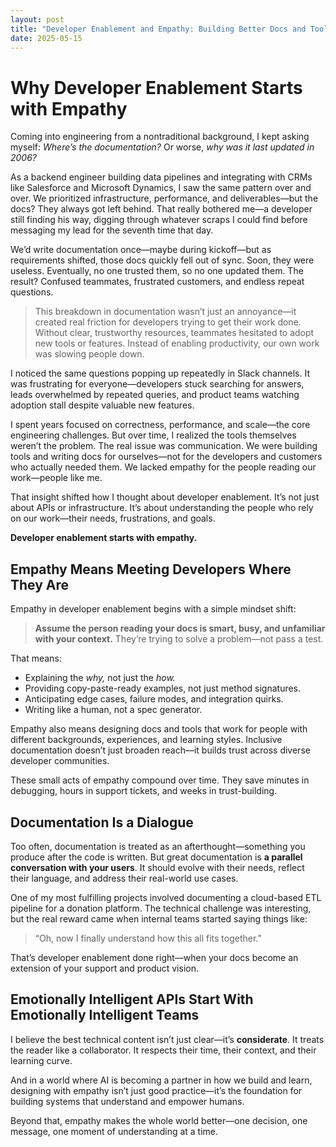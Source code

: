 ```yaml
---
layout: post
title: "Developer Enablement and Empathy: Building Better Docs and Tools"
date: 2025-05-15
---
```


# Why Developer Enablement Starts with Empathy

Coming into engineering from a nontraditional background, I kept asking myself: *Where’s the documentation?* Or worse, *why was it last updated in 2006?*

As a backend engineer building data pipelines and integrating with CRMs like Salesforce and Microsoft Dynamics, I saw the same pattern over and over. We prioritized infrastructure, performance, and deliverables—but the docs? They always got left behind. That really bothered me—a developer still finding his way, digging through whatever scraps I could find before messaging my lead for the seventh time that day.

We’d write documentation once—maybe during kickoff—but as requirements shifted, those docs quickly fell out of sync. Soon, they were useless. Eventually, no one trusted them, so no one updated them. The result? Confused teammates, frustrated customers, and endless repeat questions.

> This breakdown in documentation wasn’t just an annoyance—it created real friction for developers trying to get their work done. Without clear, trustworthy resources, teammates hesitated to adopt new tools or features. Instead of enabling productivity, our own work was slowing people down.

I noticed the same questions popping up repeatedly in Slack channels. It was frustrating for everyone—developers stuck searching for answers, leads overwhelmed by repeated queries, and product teams watching adoption stall despite valuable new features.

I spent years focused on correctness, performance, and scale—the core engineering challenges. But over time, I realized the tools themselves weren’t the problem. The real issue was communication. We were building tools and writing docs for ourselves—not for the developers and customers who actually needed them. We lacked empathy for the people reading our work—people like me.

That insight shifted how I thought about developer enablement. It’s not just about APIs or infrastructure. It’s about understanding the people who rely on our work—their needs, frustrations, and goals.

**Developer enablement starts with empathy.**

## Empathy Means Meeting Developers Where They Are

Empathy in developer enablement begins with a simple mindset shift:  
> **Assume the person reading your docs is smart, busy, and unfamiliar with your context.** They’re trying to solve a problem—not pass a test.

That means:

- Explaining the *why,* not just the *how.*
- Providing copy-paste-ready examples, not just method signatures.
- Anticipating edge cases, failure modes, and integration quirks.
- Writing like a human, not a spec generator.

Empathy also means designing docs and tools that work for people with different backgrounds, experiences, and learning styles. Inclusive documentation doesn’t just broaden reach—it builds trust across diverse developer communities.

These small acts of empathy compound over time. They save minutes in debugging, hours in support tickets, and weeks in trust-building.

## Documentation Is a Dialogue

Too often, documentation is treated as an afterthought—something you produce after the code is written. But great documentation is **a parallel conversation with your users**. It should evolve with their needs, reflect their language, and address their real-world use cases.

One of my most fulfilling projects involved documenting a cloud-based ETL pipeline for a donation platform. The technical challenge was interesting, but the real reward came when internal teams started saying things like:

> “Oh, now I finally understand how this all fits together.”

That’s developer enablement done right—when your docs become an extension of your support and product vision.

## Emotionally Intelligent APIs Start With Emotionally Intelligent Teams

I believe the best technical content isn’t just clear—it’s **considerate**. It treats the reader like a collaborator. It respects their time, their context, and their learning curve.

And in a world where AI is becoming a partner in how we build and learn, designing with empathy isn’t just good practice—it’s the foundation for building systems that understand and empower humans.

Beyond that, empathy makes the whole world better—one decision, one message, one moment of understanding at a time.
